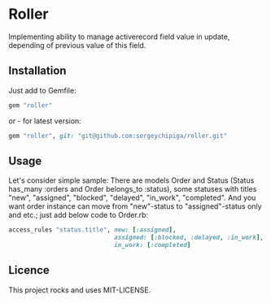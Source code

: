 Roller
======

Implementing ability to manage activerecord field value in update, depending of previous value of this field.


Installation
------------

Just add to Gemfile:

```ruby
gem "roller"
```

or - for latest version:

```ruby
gem "roller", git: "git@github.com:sergeychipiga/roller.git"
```


Usage
-----

Let's consider simple sample:
There are models Order and Status (Status has_many :orders and Order belongs_to :status), some statuses with titles "new", "assigned", "blocked", "delayed", "in_work", "completed". And you want order instance can move from "new"-status to "assigned"-status only and etc.; just add below code to Order.rb:

```ruby
access_rules "status.title", new: [:assigned],
                             assigned: [:blocked, :delayed, :in_work],
                             in_work: [:completed]
```


Licence
-------

This project rocks and uses MIT-LICENSE.

